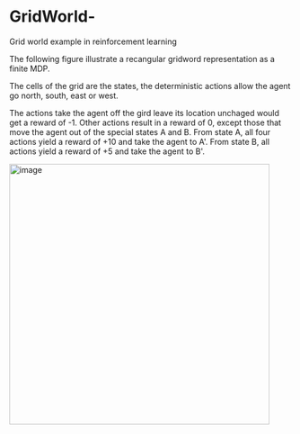 # GridWorld-
Grid world example in reinforcement learning

The following figure illustrate a recangular gridword representation as a finite MDP.

The cells of the grid are the states, the deterministic actions allow the agent go north, south, east or west.

The actions take the agent off the gird leave its location unchaged would get a reward of -1.
Other actions result in a reward of 0, except those that move the agent out of the special states A and B.
From state A, all four actions yield a reward of +10 and take the
agent to A'. From state B, all actions yield a reward of +5 and take the agent to B'.

<img width="463" alt="image" src="https://user-images.githubusercontent.com/121702927/218357550-da633221-b507-4460-9bfd-01d2afa4b7c9.png">
